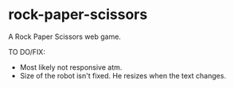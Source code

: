 # rock-paper-scissors
A Rock Paper Scissors web game.

TO DO/FIX:

- Most likely not responsive atm.
- Size of the robot isn't fixed. He resizes when the text changes.